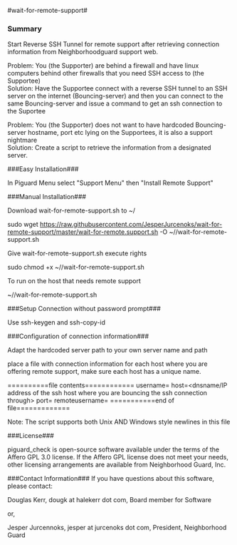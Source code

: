 #wait-for-remote-support#

### Summary ###

Start Reverse SSH Tunnel for remote support after retrieving connection information from Neighborhoodguard support web.

Problem: You (the Supporter) are behind a firewall and have linux computers behind other firewalls that you need SSH access to (the Supportee)<br>
Solution: Have the Supportee connect with a reverse SSH tunnel to an SSH server on the internet  (Bouncing-server) and then you can connect to the same Bouncing-server and issue a command to get an ssh connection to the Suportee

Problem: You (the Supporter) does not want to have hardcoded Bouncing-server hostname, port etc lying on the Supportees, it is also a support nightmare<br>
Solution: Create a script to retrieve the information from a designated server.

###Easy Installation###

In Piguard Menu select "Support Menu" then "Install Remote Support"

###Manual Installation###

Download wait-for-remote-support.sh to ~/<your dir>

sudo wget https://raw.githubusercontent.com/JesperJurcenoks/wait-for-remote-support/master/wait-for-remote.support.sh -O ~/<your dir>/wait-for-remote-support.sh

Give wait-for-remote-support.sh execute rights 

sudo chmod +x ~/<your dir>/wait-for-remote-support.sh

To run on the host that needs remote support

~/<your dir>/wait-for-remote-support.sh

###Setup Connection without password prompt###

Use ssh-keygen and ssh-copy-id


###Configuration of connection information###

Adapt the hardcoded server path to your own server name and path

place a file with connection information for each host where you are offering remote support, make sure each host has a unique name.

==========file contents============
username=<username on the bouncing ssh host>
host=<dnsname/IP address of the ssh host where you are bouncing the ssh connection through>
port=<unique port for each host>
remoteusername=<name used to login on the host that needs support>
===========end of file=============

Note: The script supports both Unix AND Windows style newlines in this file

###License###

piguard_check is open-source software available under the terms of the Affero GPL 3.0 license.  If the Affero GPL license does not meet your needs, other licensing arrangements are available from Neighborhood Guard, Inc.

###Contact Information###
If you have questions about this software, please contact:

Douglas Kerr, dougk at halekerr dot com, Board member for Software

or, 

Jesper Jurcennoks, jesper at jurcenoks dot com, President, Neighborhood Guard
